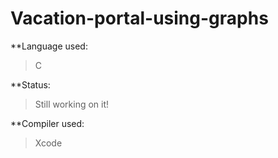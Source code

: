 # Vacation-portal-using-graphs


**Language used:
> C

**Status:
> Still working on it!

**Compiler used:
> Xcode
